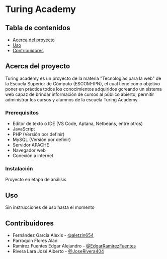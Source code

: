 # Turing Academy

## Tabla de contenidos

- [Acerca del proyecto](#Acerca)
- [Uso](#Uso)
- [Contribuidores](#Contribuidores)

## Acerca del proyecto <a name = "Acerca"></a>

Turing academy es un proyecto de la materia
"Tecnologías para la web" de la Escuela Superior de Cómputo (ESCOM-IPN), el cual tiene como objetivo poner en práctica todos los conocimientos adquiridos gcreando un sistema web capaz de brindar información  de cursos al público abierto, permitir administrar los cursos y alumnos de la escuela Turing Academy.

### Prerequisitos

- Editor de texto o IDE (VS Code, Aptana, Netbeans, entre otros)
- JavaScript
- PHP (Versión por definir)
- MySQL (Versión por definir)
- Servidor APACHE
- Navegador web
- Conexión a internet 

### Instalación

Proyecto en etapa de análisis

## Uso <a name = "Uso"></a>

Sin instrucciones de uso hasta el momento

## Contribuidores <a name = "Contribuidores"></a>

- Fernández García Alexis - [@aletzin654](https://github.com/aletzin654)
- Parroquin Flores Alan
- Ramírez Fuentes Edgar Alejandro - [@EdgarRamirezFuentes](https://github.com/EdgarRamirezFuentes)
- Rivera Lara José Alberto - [@JoseRivera404](https://github.com/JoseRivera404)